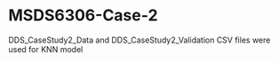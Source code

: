 # MSDS6306-Case-2

DDS_CaseStudy2_Data and DDS_CaseStudy2_Validation CSV files were used for KNN model
